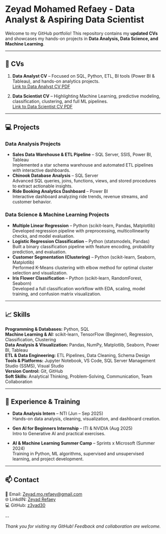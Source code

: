 # Zeyad Mohamed Refaey - Data Analyst & Aspiring Data Scientist

Welcome to my GitHub portfolio! This repository contains my **updated CVs** and showcases my hands-on projects in **Data Analysis, Data Science, and Machine Learning**.

---

## 📄 CVs

1. **Data Analyst CV** – Focused on SQL, Python, ETL, BI tools (Power BI & Tableau), and hands-on analytics projects.  
   [Link to Data Analyst CV PDF](./CV_Data_Analist.pdf)

2. **Data Scientist CV** – Highlighting Machine Learning, predictive modeling, classification, clustering, and full ML pipelines.  
   [Link to Data Scientist CV PDF](./CV_Data_Scientist.pdf)

---

## 💻 Projects

### **Data Analysis Projects**
- **Sales Data Warehouse & ETL Pipeline** – SQL Server, SSIS, Power BI, Tableau  
  Implemented a star schema warehouse and automated ETL pipelines with interactive dashboards.  
- **Chinook Database Analysis** – SQL Server  
  Advanced SQL queries, joins, functions, views, and stored procedures to extract actionable insights.  
- **Ride Booking Analytics Dashboard** – Power BI  
  Interactive dashboard analyzing ride trends, revenue streams, and customer behavior.

### **Data Science & Machine Learning Projects**
- **Multiple Linear Regression** – Python (scikit-learn, Pandas, Matplotlib)  
  Developed regression pipeline with preprocessing, multicollinearity checks, and model evaluation.  
- **Logistic Regression Classification** – Python (statsmodels, Pandas)  
  Built a binary classification pipeline with feature encoding, probability prediction, and evaluation.  
- **Customer Segmentation (Clustering)** – Python (scikit-learn, Seaborn, Matplotlib)  
  Performed K-Means clustering with elbow method for optimal cluster selection and visualization.  
- **Iris Flower Classification** – Python (scikit-learn, RandomForest, Seaborn)  
  Developed a full classification workflow with EDA, scaling, model training, and confusion matrix visualization.

---

## 📈 Skills

**Programming & Databases:** Python, SQL  
**Machine Learning & AI:** scikit-learn, TensorFlow (Beginner), Regression, Classification, Clustering  
**Data Analysis & Visualization:** Pandas, NumPy, Matplotlib, Seaborn, Power BI, Tableau  
**ETL & Data Engineering:** ETL Pipelines, Data Cleaning, Schema Design  
**Tools & Platforms:** Jupyter Notebook, VS Code, SQL Server Management Studio (SSMS), Visual Studio  
**Version Control:** Git, GitHub  
**Soft Skills:** Analytical Thinking, Problem-Solving, Communication, Team Collaboration  

---

## 📜 Experience & Training

- **Data Analysis Intern** – NTI (Jun – Sep 2025)  
  Hands-on data analysis, cleaning, visualization, and dashboard creation.  

- **Gen AI for Beginners Internship** – ITI & NVIDIA (Aug 2025)  
  Intro to Generative AI and practical exercises.  

- **AI & Machine Learning Summer Camp** – Sprints x Microsoft (Summer 2024)  
  Training in Python, ML algorithms, supervised and unsupervised learning, and project development.

---

## 📫 Contact

📧 Email: Zeyad.mo.refaey@gmail.com  
🌐 LinkdIN: [Zeyad Refaey](https://www.linkedin.com/in/zeyadrefaey/)  
💻 GitHub: [z3yad30](https://github.com/z3yad30)

--

*Thank you for visiting my GitHub! Feedback and collaboration are welcome.*  
